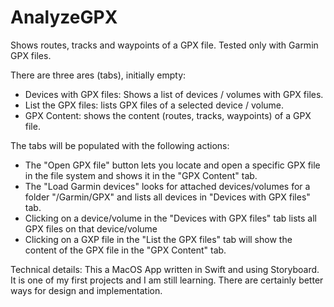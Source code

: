 # AnalyzeGPX

Shows routes, tracks and waypoints of a GPX file. Tested only with Garmin GPX files.

There are three ares (tabs), initially empty:
- Devices with GPX files: Shows a list of devices / volumes with GPX files.
- List the GPX files: lists GPX files of a selected device / volume.
- GPX Content: shows the content (routes, tracks, waypoints) of a GPX file.

The tabs will be populated with the following actions:

- The "Open GPX file" button lets you locate and open a specific GPX file in the file system and shows it in the "GPX Content" tab.
- The "Load Garmin devices" looks for attached devices/volumes for a folder "/Garmin/GPX" and lists all devices in "Devices with GPX files" tab.
- Clicking on a device/volume in the "Devices with GPX files" tab lists all GPX files on that device/volume
- Clicking on a GXP file in the "List the GPX files" tab will show the content of the GPX file in the "GPX Content" tab.


Technical details:
This a MacOS App written in Swift and using Storyboard.
It is one of my first projects and I am still learning. There are certainly better ways for design and implementation.
